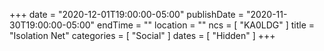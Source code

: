 +++
date = "2020-12-01T19:00:00-05:00"
publishDate = "2020-11-30T19:00:00-05:00"
endTime = ""
location = ""
ncs = [ "KA0LDG" ]
title = "Isolation Net"
categories = [ "Social" ]
dates = [ "Hidden" ]
+++
